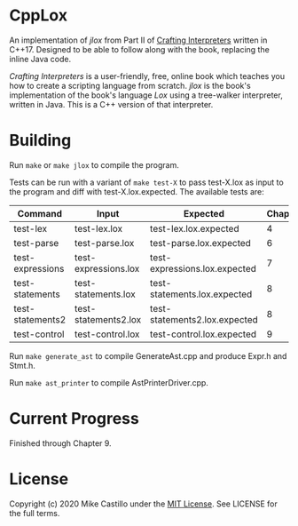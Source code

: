 # CppLox

An implementation of *jlox* from Part II of [Crafting Interpreters](https://www.craftinginterpreters.com/) written in C++17. Designed to be able to follow along with the book, replacing the inline Java code.

*Crafting Interpreters* is a user-friendly, free, online book which teaches you how to create a scripting language from scratch. *jlox* is the book's implementation of the book's language *Lox* using a tree-walker interpreter, written in Java. This is a C++ version of that interpreter.


# Building

Run `make` or `make jlox` to compile the program.

Tests can be run with a variant of `make test-X` to pass test-X.lox as input to the program and diff with test-X.lox.expected. The available tests are:

| Command          | Input                | Expected                      | Chapter |
| ---------------- | -------------------- | ----------------------------- | ------- |
| test-lex         | test-lex.lox         | test-lex.lox.expected         | 4       |
| test-parse       | test-parse.lox       | test-parse.lox.expected       | 6       |
| test-expressions | test-expressions.lox | test-expressions.lox.expected | 7       |
| test-statements  | test-statements.lox  | test-statements.lox.expected  | 8       |
| test-statements2 | test-statements2.lox | test-statements2.lox.expected | 8       |
| test-control     | test-control.lox     | test-control.lox.expected     | 9       |

Run `make generate_ast` to compile GenerateAst.cpp and produce Expr.h and Stmt.h.

Run `make ast_printer` to compile AstPrinterDriver.cpp.


# Current Progress

Finished through Chapter 9.


# License

Copyright (c) 2020 Mike Castillo under the [MIT License](https://choosealicense.com/licenses/mit/). See LICENSE for the full terms.
